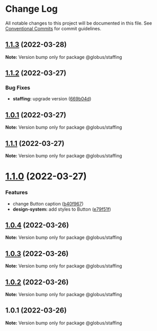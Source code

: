 # Change Log

All notable changes to this project will be documented in this file.
See [Conventional Commits](https://conventionalcommits.org) for commit guidelines.

## [1.1.3](https://github.com/alexandr-kim-vl/test-monorepo/compare/@globus/staffing@1.1.2...@globus/staffing@1.1.3) (2022-03-28)

**Note:** Version bump only for package @globus/staffing





## [1.1.2](https://github.com/alexandr-kim-vl/test-monorepo/compare/@globus/staffing@1.1.1...@globus/staffing@1.1.2) (2022-03-27)


### Bug Fixes

* **staffing:** upgrade version ([669b04d](https://github.com/alexandr-kim-vl/test-monorepo/commit/669b04dd6e98f0a2a6af20ebab87ce1ff5aee81f))





## [1.0.1](https://github.com/alexandr-kim-vl/test-monorepo/compare/@globus/staffing@1.1.1...@globus/staffing@1.0.1) (2022-03-27)

**Note:** Version bump only for package @globus/staffing





## [1.1.1](https://github.com/alexandr-kim-vl/test-monorepo/compare/@globus/staffing@1.1.0...@globus/staffing@1.1.1) (2022-03-27)

**Note:** Version bump only for package @globus/staffing





# [1.1.0](https://github.com/alexandr-kim-vl/test-monorepo/compare/@globus/staffing@1.0.4...@globus/staffing@1.1.0) (2022-03-27)


### Features

* change Button caption ([b40f967](https://github.com/alexandr-kim-vl/test-monorepo/commit/b40f967e61bb0f6521efabbda905ca2de968ca4a))
* **design-system:** add styles to Button ([e79f51f](https://github.com/alexandr-kim-vl/test-monorepo/commit/e79f51f27de753db55aea16d69ae9fbdc1e1868c))





## [1.0.4](https://github.com/alexandr-kim-vl/test-monorepo/compare/@globus/staffing@1.0.3...@globus/staffing@1.0.4) (2022-03-26)

**Note:** Version bump only for package @globus/staffing





## [1.0.3](https://github.com/alexandr-kim-vl/test-monorepo/compare/@globus/staffing@1.0.2...@globus/staffing@1.0.3) (2022-03-26)

**Note:** Version bump only for package @globus/staffing





## [1.0.2](https://github.com/alexandr-kim-vl/test-monorepo/compare/@globus/staffing@1.0.1...@globus/staffing@1.0.2) (2022-03-26)

**Note:** Version bump only for package @globus/staffing





## 1.0.1 (2022-03-26)

**Note:** Version bump only for package @globus/staffing

